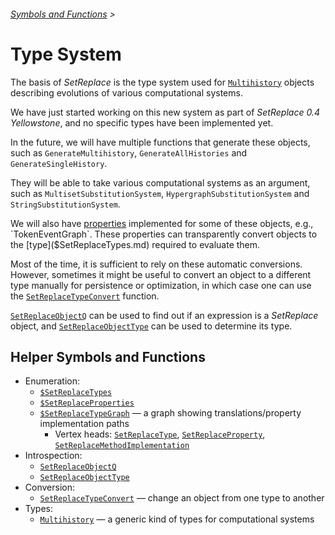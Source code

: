 ###### [Symbols and Functions](/README.md#symbols-and-functions) >

# Type System

The basis of *SetReplace* is the type system used for [`Multihistory`](Multihistory.md) objects describing evolutions of
various computational systems.

We have just started working on this new system as part of *SetReplace 0.4 Yellowstone*, and no specific types have been
implemented yet.

In the future, we will have multiple functions that generate these objects, such as `GenerateMultihistory`,
`GenerateAllHistories` and `GenerateSingleHistory`.

They will be able to take various computational systems as an argument, such as `MultisetSubstitutionSystem`,
`HypergraphSubstitutionSystem` and `StringSubstitutionSystem`.

We will also have [properties]($SetReplaceProperties.md) implemented for some of these objects, e.g., `TokenEventGraph`.
These properties can transparently convert objects to the [type]($SetReplaceTypes.md) required to evaluate them.

Most of the time, it is sufficient to rely on these automatic conversions. However, sometimes it might be useful to
convert an object to a different type manually for persistence or optimization, in which case one can use the
[`SetReplaceTypeConvert`](SetReplaceTypeConvert.md) function.

[`SetReplaceObjectQ`](SetReplaceObjectQ.md) can be used to find out if an expression is a *SetReplace* object, and
[`SetReplaceObjectType`](SetReplaceObjectType.md) can be used to determine its type.

## Helper Symbols and Functions

* Enumeration:
  * [`$SetReplaceTypes`]($SetReplaceTypes.md)
  * [`$SetReplaceProperties`]($SetReplaceProperties.md)
  * [`$SetReplaceTypeGraph`]($SetReplaceTypeGraph.md) &mdash; a graph showing translations/property implementation paths
    * Vertex heads: [`SetReplaceType`](SetReplaceType.md),
                    [`SetReplaceProperty`](SetReplaceProperty.md),
                    [`SetReplaceMethodImplementation`](SetReplaceMethodImplementation.md)
* Introspection:
  * [`SetReplaceObjectQ`](SetReplaceObjectQ.md)
  * [`SetReplaceObjectType`](SetReplaceObjectType.md)
* Conversion:
  * [`SetReplaceTypeConvert`](SetReplaceTypeConvert.md) &mdash; change an object from one type to another
* Types:
  * [`Multihistory`](Multihistory.md) &mdash; a generic kind of types for computational systems
